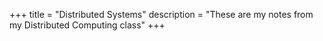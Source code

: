 +++
title = "Distributed Systems"
description = "These are my notes from my Distributed Computing class"
+++
